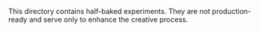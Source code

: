 This directory contains half-baked experiments. They are not production-ready and serve only to enhance the creative process.

